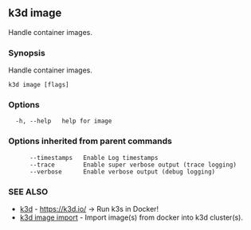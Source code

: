 ## k3d image

Handle container images.

### Synopsis

Handle container images.

```
k3d image [flags]
```

### Options

```
  -h, --help   help for image
```

### Options inherited from parent commands

```
      --timestamps   Enable Log timestamps
      --trace        Enable super verbose output (trace logging)
      --verbose      Enable verbose output (debug logging)
```

### SEE ALSO

* [k3d](k3d.md)	 - https://k3d.io/ -> Run k3s in Docker!
* [k3d image import](k3d_image_import.md)	 - Import image(s) from docker into k3d cluster(s).

